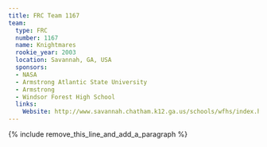 ```yaml
---
title: FRC Team 1167
team:
  type: FRC
  number: 1167
  name: Knightmares
  rookie_year: 2003
  location: Savannah, GA, USA
  sponsors:
  - NASA
  - Armstrong Atlantic State University
  - Armstrong
  - Windsor Forest High School
  links:
    Website: http://www.savannah.chatham.k12.ga.us/schools/wfhs/index.html
---
```


{% include remove_this_line_and_add_a_paragraph %}